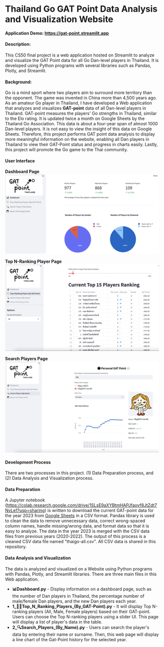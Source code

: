 # Thailand Go GAT Point Data Analysis and Visualization Website

#### Application Demo: https://gat-point.streamlit.app

#### Description:

This CS50 final project is a web application hosted on Streamlit to analyze and visualize the GAT Point data for all Go Dan-level players in Thailand. It is developed using Python programs with several libraries such as Pandas, Plotly, and Streamlit.

#### Background:

Go is a mind sport where two players aim to surround more territory than the opponent. The game was invented in China more than 4,500 years ago. As an amateur Go player in Thailand, I have developed a Web application that analyzes and visualizes **GAT-point** data of all Dan-level players in Thailand. GAT-point measures the players' Go strengths in Thailand, similar to the Elo rating. It is updated twice a month on Google Sheets by the Thailand Go Association. This data is about a four-year span of almost 1000 Dan-level players. It is not easy to view the insight of this data on Google Sheets. Therefore, this project performs GAT point data analysis to display more meaningful information on the website, enabling all Dan players in Thailand to view their GAT-Point status and progress in charts easily. Lastly, this project will promote the Go game to the Thai community.

#### User Interface
**Dashboard Page**
![Dashboard](./images/dashboard.png)

**Top N-Ranking Player Page**
![Top N-Ranking](./images/top-n-ranking.png)

**Search Players Page**
![Search Players](./images/search-players.png)

#### Development Process
There are two processes in this project. (1) Data Preparation process, and (2) Data Analysis and Visualization process.

#### Data Preparation
A Jupyter notebook (https://colab.research.google.com/drive/1SLsE9aXYBtmHAPJfaovf8JtZdt7NvLe1?usp=sharing) is written to download the current GAT-point data for the year 2023 from [Google Sheets](https://drive.google.com/file/d/14SMzCtmljfmfT2OpVxmrN0XrBb1P4hCU/view) in a CSV format. Pandas library is used to clean the data to remove unnecessary data, correct wrong-spaced column names, handle missing/wrong data, and format data so that it is easy to analyze. The data in the year 2023 is merged with the CSV data files from previous years (2020-2022). The output of this process is a cleaned CSV data file named "thaigo-all.csv". All CSV data is shared in this repository.

#### Data Analysis and Visualization
The data is analyzed and visualized on a Website using Python programs with Pandas, Plotly, and Streamlit libraries. There are three main files in this Web application.
- **📊Dashboard.py** - Display information on a dashboard page, such as the number of Dan players in Thailand, the percentage number of male/female Dan players, and the new Dan players each year.
- **1_👏🏻Top_N_Ranking_Players_(By_GAT-Point).py** - It will display Top N-ranking players (All, Male, Female players) based on their GAT-point. Users can choose the Top N-ranking players using a slider UI. This page will display a list of player's data in the table.
- **2_🔍Search_Players_(By_Name).py** - Users can search the player's data by entering their name or surname. Then, this web page will display a line chart of the Gat-Point history for the selected year.
